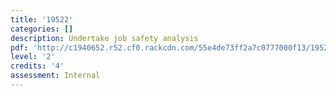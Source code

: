 ```yaml
---
title: '19522'
categories: []
description: Undertake job safety analysis
pdf: 'http://c1940652.r52.cf0.rackcdn.com/55e4de73ff2a7c0777000f13/19522.pdf'
level: '2'
credits: '4'
assessment: Internal
---
```


